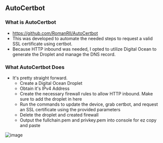 ## AutoCertbot
### What is AutoCertbot
* https://github.com/RomanRII/AutoCertbot
* This was developed to automate the needed steps to request a valid SSL certificate using certbot.
* Because HTTP inbound was needed, I opted to utilize Digital Ocean to generate the Droplet and manage the DNS record.
### What AutoCertbot Does
* It's pretty straight forward.
  * Create a Digital Ocean Droplet
  * Obtain it's IPv4 Address
  * Create the necessary firewall rules to allow HTTP inbound. Make sure to add the droplet in here
  * Run the commands to update the device, grab certbot, and request an SSL certificate using the provided parameters
  * Delete the droplet and created firewall
  * Output the fullchain.pem and privkey.pem into console for ez copy and paste
 
![image](https://user-images.githubusercontent.com/74742067/225129539-32e0f746-423d-4296-af7c-9c98a0d6d5bc.png)
